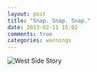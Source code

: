 ```yaml
---
layout: post
title: "Snap. Snap. Snap."
date: 2013-02-11 15:02
comments: true
categories: warnings
---
```

![West Side Story](http://bitemedaveboudreau.github.com/images/snap.gif)
